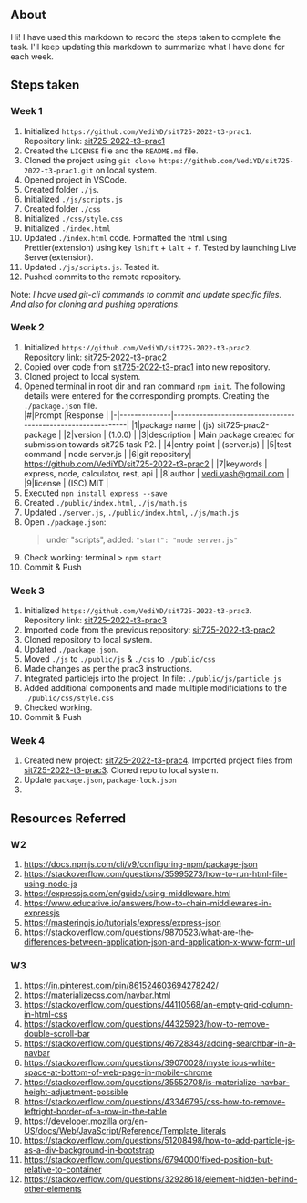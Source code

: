 ## About

Hi! I have used this markdown to record the steps taken to complete the task. I'll keep updating this markdown to summarize what I have done for each week.

## Steps taken

### Week 1

1. Initialized `https://github.com/VediYD/sit725-2022-t3-prac1`.<br>Repository link: [sit725-2022-t3-prac1](https://github.com/VediYD/sit725-2022-t3-prac1)
2. Created the `LICENSE` file and the `README.md` file.
3. Cloned the project using `git clone https://github.com/VediYD/sit725-2022-t3-prac1.git` on local system.
4. Opened project in VSCode.
5. Created folder `./js`.
6. Initialized `./js/scripts.js`
7. Created folder `./css`
8. Initialized `./css/style.css`
9. Initialized `./index.html`
10. Updated `./index.html` code. Formatted the html using Prettier(extension) using key `lshift` + `lalt` + `f`. Tested by launching Live Server(extension).
11. Updated `./js/scripts.js`. Tested it.
12. Pushed commits to the remote repository.

Note: _I have used git-cli commands to commit and update specific files. And also for cloning and pushing operations_.

### Week 2

1. Initialized `https://github.com/VediYD/sit725-2022-t3-prac2`.<br>Repository link: [sit725-2022-t3-prac2](https://github.com/VediYD/sit725-2022-t3-prac2)
2. Copied over code from [sit725-2022-t3-prac1](https://github.com/VediYD/sit725-2022-t3-prac1) into new repository.
3. Cloned project to local system.
4. Opened terminal in root dir and ran command `npm init`. The following details were entered for the corresponding prompts. Creating the `./package.json` file.<br>
   |#|Prompt |Response |
   |-|--------------|-------------------------------------------------------------|
   |1|package name | (js) sit725-prac2-package |
   |2|version | (1.0.0) |
   |3|description | Main package created for submission towards sit725 task P2. |
   |4|entry point | (server.js) |
   |5|test command | node server.js |
   |6|git repository| https://github.com/VediYD/sit725-2022-t3-prac2 |
   |7|keywords | express, node, calculator, rest, api |
   |8|author | vedi.yash@gmail.com |
   |9|license | (ISC) MIT |
5. Executed `npn install express --save`
6. Created `./public/index.html`, `./js/math.js`
7. Updated `./server.js`, `./public/index.html`, `./js/math.js`
8. Open `./package.json`:
   > under "scripts", added: `"start": "node server.js"` <br>
9. Check working: terminal > `npm start`
10. Commit & Push

### Week 3

1. Initialized `https://github.com/VediYD/sit725-2022-t3-prac3`.<br>Repository link: [sit725-2022-t3-prac3](https://github.com/VediYD/sit725-2022-t3-prac3)
2. Imported code from the previous repository: [sit725-2022-t3-prac2](https://github.com/VediYD/sit725-2022-t3-prac2)
3. Cloned repository to local system.
4. Updated `./package.json`.
5. Moved `./js` to `./public/js` & `./css` to `./public/css`
6. Made changes as per the prac3 instructions.
7. Integrated particlejs into the project. In file: `./public/js/particle.js`
8. Added additional components and made multiple modificiations to the `./public/css/style.css`
9. Checked working.
10. Commit & Push

### Week 4

1. Created new project: [sit725-2022-t3-prac4](https://github.com/VediYD/sit725-2022-t3-prac4). Imported project files from [sit725-2022-t3-prac3](https://github.com/VediYD/sit725-2022-t3-prac3). Cloned repo to local system.
2. Update `package.json`, `package-lock.json`
3.

## Resources Referred

### W2

1. https://docs.npmjs.com/cli/v9/configuring-npm/package-json
2. https://stackoverflow.com/questions/35995273/how-to-run-html-file-using-node-js
3. https://expressjs.com/en/guide/using-middleware.html
4. https://www.educative.io/answers/how-to-chain-middlewares-in-expressjs
5. https://masteringjs.io/tutorials/express/express-json
6. https://stackoverflow.com/questions/9870523/what-are-the-differences-between-application-json-and-application-x-www-form-url

### W3

1. https://in.pinterest.com/pin/861524603694278242/
2. https://materializecss.com/navbar.html
3. https://stackoverflow.com/questions/44110568/an-empty-grid-column-in-html-css
4. https://stackoverflow.com/questions/44325923/how-to-remove-double-scroll-bar
5. https://stackoverflow.com/questions/46728348/adding-searchbar-in-a-navbar
6. https://stackoverflow.com/questions/39070028/mysterious-white-space-at-bottom-of-web-page-in-mobile-chrome
7. https://stackoverflow.com/questions/35552708/is-materialize-navbar-height-adjustment-possible
8. https://stackoverflow.com/questions/43346795/css-how-to-remove-leftright-border-of-a-row-in-the-table
9. https://developer.mozilla.org/en-US/docs/Web/JavaScript/Reference/Template_literals
10. https://stackoverflow.com/questions/51208498/how-to-add-particle-js-as-a-div-background-in-bootstrap
11. https://stackoverflow.com/questions/6794000/fixed-position-but-relative-to-container
12. https://stackoverflow.com/questions/32928618/element-hidden-behind-other-elements
